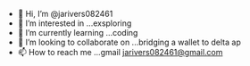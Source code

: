 - 👋 Hi, I’m @jarivers082461
- 👀 I’m interested in ...exsploring 
- 🌱 I’m currently learning ...coding 
- 💞️ I’m looking to collaborate on ...bridging a wallet to delta ap
- 📫 How to reach me ...gmail jarivers082461@gmail.com

<!---
jarivers082461/jarivers082461 is a ✨ special ✨ repository because its `README.md` (this file) appears on your GitHub profile.
You can click the Preview link to take a look at your changes.
--->
